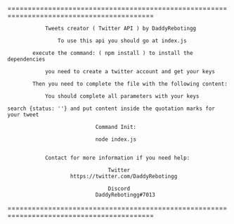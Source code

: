 ==========================================================================================

                Tweets creator ( Twitter API ) by DaddyRebotingg

                    To use this api you should go at index.js

            execute the command: ( npm install ) to install the dependencies

                you need to create a twitter account and get your keys

            Then you need to complete the file with the following content:

                You should complete all parameters with your keys        

    search {status: ''} and put content inside the quotation marks for your tweet

                                Command Init:

                                node index.js


                Contact for more information if you need help:

                                    Twitter
                        https://twitter.com/DaddyRebotingg

                                    Discord
                                DaddyRebotingg#7013

==========================================================================================